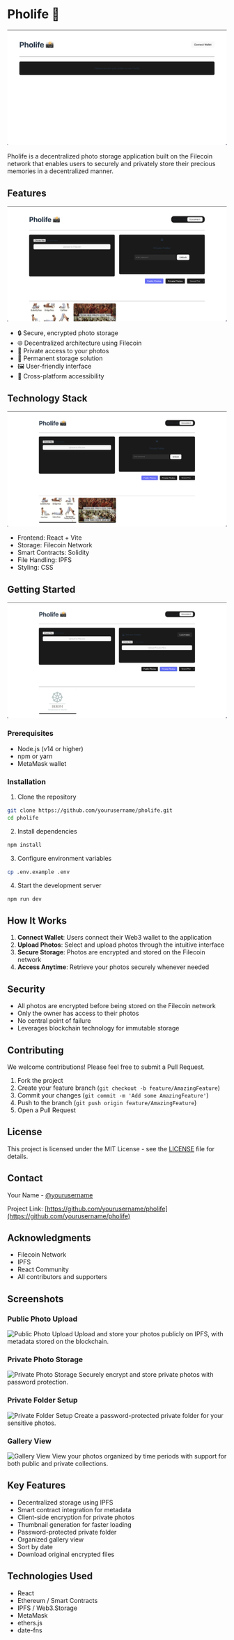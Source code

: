 # Pholife 📸
![Pholife Logo](./src/assets/Screenshot%202025-02-04%20at%2018.58.34.png)

Pholife is a decentralized photo storage application built on the Filecoin network that enables users to securely and privately store their precious memories in a decentralized manner.

## Features

![Pholife Features](./src/assets/Screenshot%202025-02-04%20at%2018.59.00.png)
- 🔒 Secure, encrypted photo storage
- 🌐 Decentralized architecture using Filecoin
- 🔐 Private access to your photos
- 💾 Permanent storage solution
- 🖼️ User-friendly interface
- 📱 Cross-platform accessibility

## Technology Stack
![Pholife Technology Stack](./src/assets/Screenshot%202025-02-04%20at%2018.59.08.png)

- Frontend: React + Vite
- Storage: Filecoin Network
- Smart Contracts: Solidity
- File Handling: IPFS
- Styling: CSS

## Getting Started

![Pholife Getting Started](./src/assets/Screenshot%202025-02-04%20at%2018.59.29.png)

### Prerequisites

- Node.js (v14 or higher)
- npm or yarn
- MetaMask wallet

### Installation

1. Clone the repository

```bash
git clone https://github.com/yourusername/pholife.git
cd pholife
```

2. Install dependencies

```bash
npm install
```

3. Configure environment variables

```bash
cp .env.example .env
```

4. Start the development server

```bash
npm run dev
```

## How It Works

1. **Connect Wallet**: Users connect their Web3 wallet to the application
2. **Upload Photos**: Select and upload photos through the intuitive interface
3. **Secure Storage**: Photos are encrypted and stored on the Filecoin network
4. **Access Anytime**: Retrieve your photos securely whenever needed

## Security

- All photos are encrypted before being stored on the Filecoin network
- Only the owner has access to their photos
- No central point of failure
- Leverages blockchain technology for immutable storage

## Contributing

We welcome contributions! Please feel free to submit a Pull Request.

1. Fork the project
2. Create your feature branch (`git checkout -b feature/AmazingFeature`)
3. Commit your changes (`git commit -m 'Add some AmazingFeature'`)
4. Push to the branch (`git push origin feature/AmazingFeature`)
5. Open a Pull Request

## License

This project is licensed under the MIT License - see the [LICENSE](LICENSE) file for details.

## Contact

Your Name - [@yourusername](https://twitter.com/yourusername)

Project Link: [https://github.com/yourusername/pholife](https://github.com/yourusername/pholife)

## Acknowledgments

- Filecoin Network
- IPFS
- React Community
- All contributors and supporters

## Screenshots

### Public Photo Upload
![Public Photo Upload](./assets/public-photos.png)
Upload and store your photos publicly on IPFS, with metadata stored on the blockchain.

### Private Photo Storage
![Private Photo Storage](./assets/private-photos.png)
Securely encrypt and store private photos with password protection.

### Private Folder Setup
![Private Folder Setup](./assets/private-folder-setup.png)
Create a password-protected private folder for your sensitive photos.

### Gallery View
![Gallery View](./assets/gallery-view.png)
View your photos organized by time periods with support for both public and private collections.

## Key Features
- Decentralized storage using IPFS
- Smart contract integration for metadata
- Client-side encryption for private photos
- Thumbnail generation for faster loading
- Password-protected private folder
- Organized gallery view
- Sort by date
- Download original encrypted files

## Technologies Used
- React
- Ethereum / Smart Contracts
- IPFS / Web3.Storage
- MetaMask
- ethers.js
- date-fns




